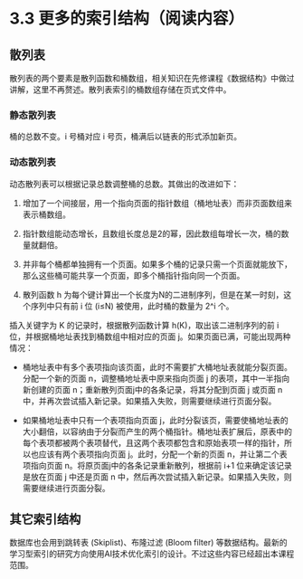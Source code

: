# 3.3 更多的索引结构（阅读内容）

## 散列表
散列表的两个要素是散列函数和桶数组，相关知识在先修课程《数据结构》中做过讲解，这里不再赘述。散列表索引的桶数组存储在页式文件中。

### 静态散列表
桶的总数不变。i 号桶对应 i 号页，桶满后以链表的形式添加新页。

### 动态散列表
动态散列表可以根据记录总数调整桶的总数。其做出的改进如下：

1. 增加了一个间接层，用一个指向页面的指针数组（桶地址表）而非页面数组来表示桶数组。

2. 指针数组能动态增长，且数组长度总是2的幂，因此数组每增长一次，桶的数量就翻倍。

3. 并非每个桶都单独拥有一个页面。如果多个桶的记录只需一个页面就能放下，那么这些桶可能共享一个页面，即多个桶指针指向同一个页面。

4. 散列函数 h 为每个键计算出一个长度为N的二进制序列，但是在某一时刻，这个序列中只有前 i 位 (i≤N) 被使用，此时桶的数量为 2^i 个。

插入关键字为 K 的记录时，根据散列函数计算 h(K)，取出该二进制序列的前 i 位，并根据桶地址表找到桶数组中相对应的页面 j。如果页面已满，可能出现两种情况：

* 桶地址表中有多个表项指向该页面，此时不需要扩大桶地址表就能分裂页面。分配一个新的页面 n，调整桶地址表中原来指向页面 j 的表项，其中一半指向新创建的页面 n；重新散列页面j中的各条记录，将其分配到页面 j 或页面 n 中，并再次尝试插入新记录。如果插入失败，则需要继续进行页面分裂。

* 如果桶地址表中只有一个表项指向页面 j，此时分裂该页，需要使桶地址表的大小翻倍，以容纳由于分裂而产生的两个桶指针。桶地址表扩展后，原表中的每个表项都被两个表项替代，且这两个表项都包含和原始表项一样的指针，所以也应该有两个表项指向页面 j。此时，分配一个新的页面 n，并让第二个表项指向页面 n。将原页面j中的各条记录重新散列，根据前 i+1 位来确定该记录是放在页面 j 中还是页面 n 中，然后再次尝试插入新记录。如果插入失败，则需要继续进行页面分裂。

## 其它索引结构
数据库也会用到跳转表 (Skiplist)、布隆过滤 (Bloom filter) 等数据结构。最新的学习型索引的研究方向使用AI技术优化索引的设计。不过这些内容已经超出本课程范围。